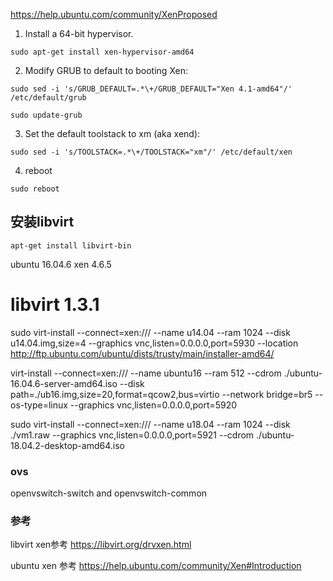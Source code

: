https://help.ubuntu.com/community/XenProposed

1. Install a 64-bit hypervisor.

```
sudo apt-get install xen-hypervisor-amd64
```

2. Modify GRUB to default to booting Xen:
```
sudo sed -i 's/GRUB_DEFAULT=.*\+/GRUB_DEFAULT="Xen 4.1-amd64"/' /etc/default/grub

sudo update-grub
```

3. Set the default toolstack to xm (aka xend):

```
sudo sed -i 's/TOOLSTACK=.*\+/TOOLSTACK="xm"/' /etc/default/xen
```

4.  reboot

```
sudo reboot
```

## 安装libvirt

```
apt-get install libvirt-bin
```

ubuntu 16.04.6
xen 4.6.5
# libvirt 1.3.1



sudo virt-install --connect=xen:/// --name u14.04 --ram 1024 --disk u14.04.img,size=4 --graphics vnc,listen=0.0.0.0,port=5930 --location http://ftp.ubuntu.com/ubuntu/dists/trusty/main/installer-amd64/

virt-install --connect=xen:///    --name ubuntu16     --ram 512 --cdrom ./ubuntu-16.04.6-server-amd64.iso --disk path=./ub16.img,size=20,format=qcow2,bus=virtio --network bridge=br5 --os-type=linux  --graphics vnc,listen=0.0.0.0,port=5920



sudo virt-install --connect=xen:/// --name u18.04 --ram 1024 --disk  ./vm1.raw --graphics vnc,listen=0.0.0.0,port=5921  --cdrom ./ubuntu-18.04.2-desktop-amd64.iso


### ovs

openvswitch-switch and openvswitch-common

### 参考
libvirt xen参考
https://libvirt.org/drvxen.html

ubuntu xen 参考
https://help.ubuntu.com/community/Xen#Introduction
